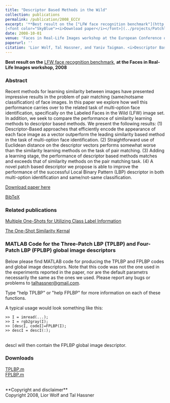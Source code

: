 ```yaml
---
title: "Descriptor Based Methods in the Wild"
collection: publications
permalink: /publication/2008_ECCV
excerpt: '**Best result on the ["LFW face recognition benchmark"](http://vis-www.cs.umass.edu/lfw/results.html)**, at the Faces in Real-Life Images workshop, 2008.<br/><br/>
[<font color="SkyBlue"><i>Download paper</i></font>](../projects/Patchlbp/WolfHassnerTaigman_ECCVW08.pdf)'
date: 2008-10-01
venue: 'Faces in Real-Life Images workshop at the European Conference on Computer Vision (ECCV), Marseille'
paperurl: ''
citation: 'Lior Wolf, Tal Hassner, and Yaniv Taigman. <i>Descriptor Based Methods in the Wild.</i> Faces in Real-Life Images workshop at the European Conference on Computer Vision (ECCV), Marseille, 2008.'
---
```


**Best result on the** [LFW face recognition benchmark](http://vis-www.cs.umass.edu/lfw/results.html), **at the Faces in Real-Life Images workshop, 2008**

### Abstract
Recent methods for learning similarity between images have presented impressive results in the problem of pair matching (same/notsame classification) of face images. In this paper we explore how well this performance carries over to the related task of multi-option face identification, specifically on the Labeled Faces in the Wild (LFW) image set. In addition, we seek to compare the performance of similarity learning methods to descriptor based methods. We present the following results: (1) Descriptor-Based approaches that efficiently encode the appearance of each face image as a vector outperform the leading similarity based method in the task of multi-option face identification. (2) Straightforward use of Euclidean distance on the descriptor vectors performs somewhat worse than the similarity learning methods on the task of pair matching. (3) Adding a learning stage, the performance of descriptor based methods matches and exceeds that of similarity methods on the pair matching task. (4) A novel patch based descriptor we propose is able to improve the performance of the successful Local Binary Pattern (LBP) descriptor in both multi-option identification and same/not-same classification. 

[Download paper here](../projects/Patchlbp/WolfHassnerTaigman_ECCVW08.pdf)

[BibTeX](../projects/Patchlbp/BibTeX.txt)

### Related publications
[Multiple One-Shots for Utilizing Class Label Information](./2009_BMVC)<br/>

[The One-Shot Similarity Kernal](./2009_ICCV)<br/>

### MATLAB Code for the Three-Patch LBP (TPLBP) and Four-Patch LBP (FPLBP) global image descriptors
Below please find MATLAB code for producing the TPLBP and FPLBP codes and global image descriptors. Note that this code was not the one used in the experiments reported in the paper, nor are the default parametrs necessarily the same as the ones we used. Please report any bugs or problems to talhassner@gmail.com.<br/>

Type "help TPLBP" or "help FPLBP" for more information on each of these functions.<br/>

A typical usage would look something like this:<br/>

    >> I = imread(...);
    >> I = rgb2gray(I);
    >> [descI, codeI]=FPLBP(I);
    >> descI = descI(:);
<br/>
descI will then contain the FPLBP global image descriptor.<br/>

### Downloads
[TPLBP.m](../projects/Patchlbp/TPLBP.m)<br/>
[FPLBP.m](../projects/Patchlbp/FPLBP.m)<br/>

<br/>
**Copyright and disclaimer**
<br/>Copyright 2008, Lior Wolf and Tal Hassner

